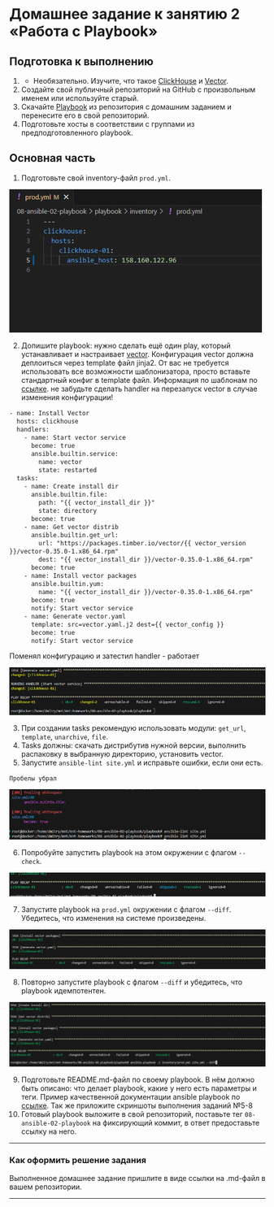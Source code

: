 # Домашнее задание к занятию 2 «Работа с Playbook»

## Подготовка к выполнению

1. * Необязательно. Изучите, что такое [ClickHouse](https://www.youtube.com/watch?v=fjTNS2zkeBs) и [Vector](https://www.youtube.com/watch?v=CgEhyffisLY).
2. Создайте свой публичный репозиторий на GitHub с произвольным именем или используйте старый.
3. Скачайте [Playbook](./playbook/) из репозитория с домашним заданием и перенесите его в свой репозиторий.
4. Подготовьте хосты в соответствии с группами из предподготовленного playbook.

## Основная часть

1. Подготовьте свой inventory-файл `prod.yml`.

![alt text](image.png)

2. Допишите playbook: нужно сделать ещё один play, который устанавливает и настраивает [vector](https://vector.dev). Конфигурация vector должна деплоиться через template файл jinja2. От вас не требуется использовать все возможности шаблонизатора, просто вставьте стандартный конфиг в template файл. Информация по шаблонам по [ссылке](https://www.dmosk.ru/instruktions.php?object=ansible-nginx-install). не забудьте сделать handler на перезапуск vector в случае изменения конфигурации!

```
- name: Install Vector
  hosts: clickhouse
  handlers:
    - name: Start vector service
      become: true
      ansible.builtin.service:
        name: vector
        state: restarted
  tasks:
    - name: Create install dir
      ansible.builtin.file: 
        path: "{{ vector_install_dir }}"
        state: directory
      become: true
    - name: Get vector distrib
      ansible.builtin.get_url:
        url: "https://packages.timber.io/vector/{{ vector_version }}/vector-0.35.0-1.x86_64.rpm"
        dest: "{{ vector_install_dir }}/vector-0.35.0-1.x86_64.rpm"
      become: true
    - name: Install vector packages
      ansible.builtin.yum:
        name: "{{ vector_install_dir }}/vector-0.35.0-1.x86_64.rpm"
      become: true  
      notify: Start vector service
    - name: Generate vector.yaml
      template: src=vector.yaml.j2 dest={{ vector_config }}
      become: true
      notify: Start vector service
```
Поменял конфигурацию и затестил handler - работает

![alt text](image-1.png)

3. При создании tasks рекомендую использовать модули: `get_url`, `template`, `unarchive`, `file`.
4. Tasks должны: скачать дистрибутив нужной версии, выполнить распаковку в выбранную директорию, установить vector.
5. Запустите `ansible-lint site.yml` и исправьте ошибки, если они есть.

```
Пробелы убрал
```

![alt text](image-2.png)

6. Попробуйте запустить playbook на этом окружении с флагом `--check`.

![alt text](image-3.png)

7. Запустите playbook на `prod.yml` окружении с флагом `--diff`. Убедитесь, что изменения на системе произведены.

![alt text](image-4.png)

8. Повторно запустите playbook с флагом `--diff` и убедитесь, что playbook идемпотентен.

![alt text](image-5.png)

9. Подготовьте README.md-файл по своему playbook. В нём должно быть описано: что делает playbook, какие у него есть параметры и теги. Пример качественной документации ansible playbook по [ссылке](https://github.com/opensearch-project/ansible-playbook). Так же приложите скриншоты выполнения заданий №5-8
10. Готовый playbook выложите в свой репозиторий, поставьте тег `08-ansible-02-playbook` на фиксирующий коммит, в ответ предоставьте ссылку на него.

---

### Как оформить решение задания

Выполненное домашнее задание пришлите в виде ссылки на .md-файл в вашем репозитории.

---
